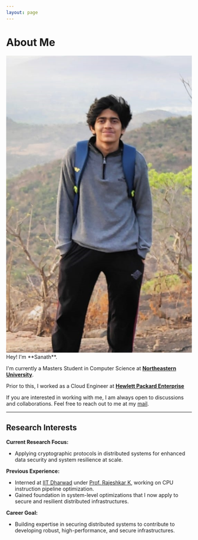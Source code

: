 ```yaml
---
layout: page
---
```


# About Me

<img src="/images/Sanath.jpeg" class="floatpic">

<br>
Hey! I'm **Sanath**.<br>

I'm currently a Masters Student in Computer Science at **[Northeastern University](https://www.northeastern.edu/)**.

Prior to this, I worked as a Cloud Engineer at **[Hewlett Packard Enterprise](https://www.hpe.com/in/en/home.html)**

If you are interested in working with me, I am always open to discussions and collaborations. Feel free to reach out to me at my [mail](sanathn.upadhyaya@gmail.com).

---

## Research Interests

**Current Research Focus:**
* Applying cryptographic protocols in distributed systems for enhanced data security and system resilience at scale.

**Previous Experience:**
* Interned at [IIT Dharwad](https://www.iitdh.ac.in/) under [Prof. Rajeshkar K](https://www.iitdh.ac.in/rajshekar.k/index.html), working on CPU instruction pipeline optimization.
* Gained foundation in system-level optimizations that I now apply to secure and resilient distributed infrastructures.

**Career Goal:**
* Building expertise in securing distributed systems to contribute to developing robust, high-performance, and secure infrastructures.